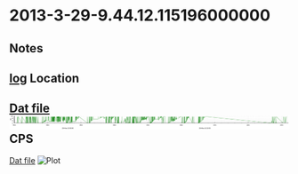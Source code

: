 2013-3-29-9.44.12.115196000000
==========

Notes
-----

[log](log)
Location
---------
[Dat file](Location.dat)
![Plot](Location.png)
CPS
---------
[Dat file](CPS.dat)
![Plot](CPS.png)
